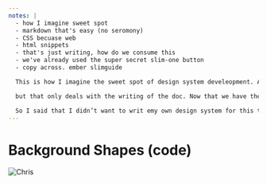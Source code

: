 ```yaml
---
notes: |
  - how I imagine sweet spot
  - markdown that's easy (no seromony)
  - CSS becuase web
  - html snippets
  - that's just writing, how do we consume this
  - we've already used the super secret slim-one button
  - copy across. ember slimguide

  This is how I imagine the sweet spot of design system develeopment. A set of markdown files with very little seromony around writing them. A collection of CSS since we’re designing for the web here, and some html snippeets in the docs that show you exactly what they look like.

  but that only deals with the writing of the doc. Now that we have the perfect design system docs including all the CSS that we will need. How do I actually consume this **universal** system? Let’s go through it together with an example

  So I said that I didn’t want to writ emy own design system for this talk and i would just use the ember-styleguide, but I have already used my super secret Netlify QuickStart button and I want to use my super slimmed down repo, so I copied across all most of the files from ember-styleguide and I have renameed the project eember-slimguide.
---
```


# Background Shapes (code)

![Chris](/images/background-shapes-code.webp)
